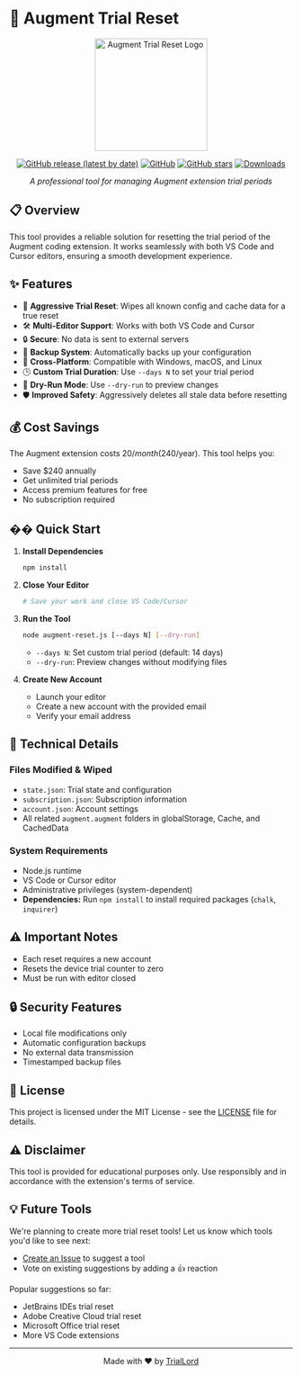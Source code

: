 # 🔄 Augment Trial Reset

<div align="center">

<img src="assets/logo.svg" alt="Augment Trial Reset Logo" width="200"/>

[![GitHub release (latest by date)](https://img.shields.io/github/v/release/TrialLord/augment-trial-reset)](https://github.com/TrialLord/augment-trial-reset/releases)
[![GitHub](https://img.shields.io/github/license/TrialLord/augment-trial-reset)](https://github.com/TrialLord/augment-trial-reset/blob/master/LICENSE)
[![GitHub stars](https://img.shields.io/github/stars/TrialLord/augment-trial-reset?style=social)](https://github.com/TrialLord/augment-trial-reset/stargazers)
[![Downloads](https://img.shields.io/github/downloads/TrialLord/augment-trial-reset/total)](https://github.com/TrialLord/augment-trial-reset/releases)

*A professional tool for managing Augment extension trial periods*

</div>

## 📋 Overview

This tool provides a reliable solution for resetting the trial period of the Augment coding extension. It works seamlessly with both VS Code and Cursor editors, ensuring a smooth development experience.

## ✨ Features

- 🔄 **Aggressive Trial Reset**: Wipes all known config and cache data for a true reset
- 🛠️ **Multi-Editor Support**: Works with both VS Code and Cursor
- 🔒 **Secure**: No data is sent to external servers
- 💾 **Backup System**: Automatically backs up your configuration
- 🎯 **Cross-Platform**: Compatible with Windows, macOS, and Linux
- 🕒 **Custom Trial Duration**: Use `--days N` to set your trial period
- 🧪 **Dry-Run Mode**: Use `--dry-run` to preview changes
- 🛡️ **Improved Safety**: Aggressively deletes all stale data before resetting

## 💰 Cost Savings

The Augment extension costs $20/month ($240/year). This tool helps you:
- Save $240 annually
- Get unlimited trial periods
- Access premium features for free
- No subscription required

## �� Quick Start

1. **Install Dependencies**
   ```bash
   npm install
   ```

2. **Close Your Editor**
   ```bash
   # Save your work and close VS Code/Cursor
   ```

3. **Run the Tool**
   ```bash
   node augment-reset.js [--days N] [--dry-run]
   ```
   - `--days N`: Set custom trial period (default: 14 days)
   - `--dry-run`: Preview changes without modifying files

4. **Create New Account**
   - Launch your editor
   - Create a new account with the provided email
   - Verify your email address

## 🔧 Technical Details

### Files Modified & Wiped
- `state.json`: Trial state and configuration
- `subscription.json`: Subscription information
- `account.json`: Account settings
- All related `augment.augment` folders in globalStorage, Cache, and CachedData

### System Requirements
- Node.js runtime
- VS Code or Cursor editor
- Administrative privileges (system-dependent)
- **Dependencies:** Run `npm install` to install required packages (`chalk`, `inquirer`)

## ⚠️ Important Notes

- Each reset requires a new account
- Resets the device trial counter to zero
- Must be run with editor closed

## 🔒 Security Features

- Local file modifications only
- Automatic configuration backups
- No external data transmission
- Timestamped backup files

## 📝 License

This project is licensed under the MIT License - see the [LICENSE](LICENSE) file for details.

## ⚠️ Disclaimer

This tool is provided for educational purposes only. Use responsibly and in accordance with the extension's terms of service.

## 💡 Future Tools

We're planning to create more trial reset tools! Let us know which tools you'd like to see next:

- [Create an Issue](https://github.com/TrialLord/augment-trial-reset/issues/new) to suggest a tool
- Vote on existing suggestions by adding a 👍 reaction

Popular suggestions so far:
- JetBrains IDEs trial reset
- Adobe Creative Cloud trial reset
- Microsoft Office trial reset
- More VS Code extensions

---

<div align="center">

Made with ❤️ by [TrialLord](https://github.com/TrialLord)

</div>
